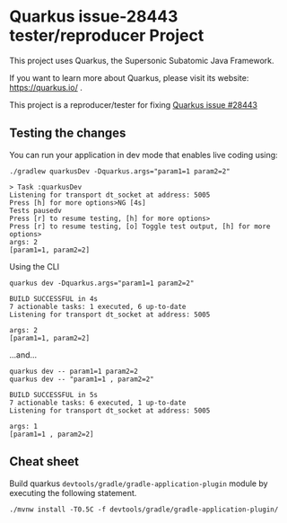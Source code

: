 # Quarkus issue-28443 tester/reproducer Project 

This project uses Quarkus, the Supersonic Subatomic Java Framework.

If you want to learn more about Quarkus, please visit its website: https://quarkus.io/ .

This project is a reproducer/tester for fixing [Quarkus issue #28443](https://github.com/quarkusio/quarkus/issues/28443)

## Testing the changes

You can run your application in dev mode that enables live coding using:

```shell script
./gradlew quarkusDev -Dquarkus.args="param1=1 param2=2"

> Task :quarkusDev
Listening for transport dt_socket at address: 5005
Press [h] for more options>NG [4s]
Tests pausedv
Press [r] to resume testing, [h] for more options>
Press [r] to resume testing, [o] Toggle test output, [h] for more options>
args: 2
[param1=1, param2=2]

```

Using the CLI

```shell script
quarkus dev -Dquarkus.args="param1=1 param2=2"

BUILD SUCCESSFUL in 4s
7 actionable tasks: 1 executed, 6 up-to-date
Listening for transport dt_socket at address: 5005

args: 2
[param1=1, param2=2]

```

...and...


```shell script
quarkus dev -- param1=1 param2=2
quarkus dev -- "param1=1 , param2=2"

BUILD SUCCESSFUL in 5s
7 actionable tasks: 6 executed, 1 up-to-date
Listening for transport dt_socket at address: 5005

args: 1
[param1=1 , param2=2]

```
## Cheat sheet

Build quarkus `devtools/gradle/gradle-application-plugin` module by executing the following statement. 

```shell script
./mvnw install -T0.5C -f devtools/gradle/gradle-application-plugin/
```